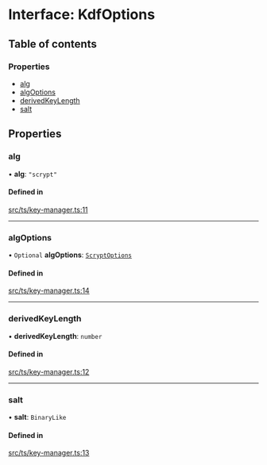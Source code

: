 # Interface: KdfOptions

## Table of contents

### Properties

- [alg](KdfOptions.md#alg)
- [algOptions](KdfOptions.md#algoptions)
- [derivedKeyLength](KdfOptions.md#derivedkeylength)
- [salt](KdfOptions.md#salt)

## Properties

### alg

• **alg**: ``"scrypt"``

#### Defined in

[src/ts/key-manager.ts:11](https://gitlab.com/i3-market/code/wp3/t3.2/i3m-wallet-monorepo/-/blob/4218bfe/packages/cloud-vault-client/src/ts/key-manager.ts#L11)

___

### algOptions

• `Optional` **algOptions**: [`ScryptOptions`](ScryptOptions.md)

#### Defined in

[src/ts/key-manager.ts:14](https://gitlab.com/i3-market/code/wp3/t3.2/i3m-wallet-monorepo/-/blob/4218bfe/packages/cloud-vault-client/src/ts/key-manager.ts#L14)

___

### derivedKeyLength

• **derivedKeyLength**: `number`

#### Defined in

[src/ts/key-manager.ts:12](https://gitlab.com/i3-market/code/wp3/t3.2/i3m-wallet-monorepo/-/blob/4218bfe/packages/cloud-vault-client/src/ts/key-manager.ts#L12)

___

### salt

• **salt**: `BinaryLike`

#### Defined in

[src/ts/key-manager.ts:13](https://gitlab.com/i3-market/code/wp3/t3.2/i3m-wallet-monorepo/-/blob/4218bfe/packages/cloud-vault-client/src/ts/key-manager.ts#L13)
